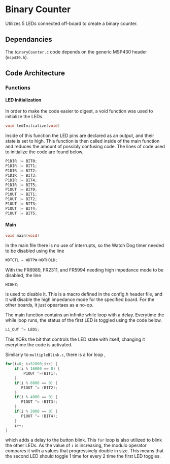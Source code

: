 # Binary Counter
Utilizes 5 LEDs connected off-board to create a binary counter. 

## Dependancies 
The `binaryCounter.c` code depends on the generic MSP430  header (`msp430.h`). 

## Code Architecture 

### Functions 

#### LED Initialization

In order to make the code easier to digest, a void function was used to initialize the LEDs.
```c
void ledInitialize(void)
```
Inside of this function the LED pins are declared as an output, and their state is set to high. This function is then called inside of the main function and reduces the amount of possibly confusing code. The lines of code used to initialize the code are found below. 
```c 
P1DIR |= BIT0;
P1DIR |= BIT1;
P1DIR |= BIT2;
P1DIR |= BIT3;
P1DIR |= BIT4;
P1DIR |= BIT5;
P1OUT |= BIT0;
P1OUT |= BIT1;
P1OUT |= BIT2;
P1OUT |= BIT3;
P1OUT |= BIT4;
P1OUT |= BIT5;
```

#### Main
```c
void main(void)
```

In the main file there is no use of interrupts, so the Watch Dog timer needed to be disabled using the line 
```c
WDTCTL = WDTPW+WDTHOLD;
```
With the FR6989, FR2311, and FR5994 needing high impedance mode to be disabled, the line 
```c
HIGHZ;
```
is used to disable it. This is a macro defined in the config.h header file, and it will disable the high impedance mode for the specified board. For the other boards, it just opeartaes as a no-op. 

The main function contains an infinite while loop with a delay. Everytime the while loop runs, the status of the first LED is toggled using the code below.
```c
L1_OUT ^= LED1;
```
This XORs the bit that controls the LED state with itself, changing it everytime the code is activated. 

Similarly to `multipleBlink.c`, there is a for loop ,
```c
for(i=0; i<32000;i++) {
    if(i % 16000 == 0) {
        P1OUT ^=(BIT1);
    }
    if(i % 8000 == 0) {
       P1OUT ^= (BIT2);
    }
    if(i % 4000 == 0) {
       P1OUT ^= (BIT3);
    }
    if(i % 2000 == 0) {
       P1OUT ^= (BIT4);
    }
    i++;
}
```
which adds a delay to the button blink. This `for` loop is also utilized to blink the other LEDs. As the value of `i` is increasing, the modulo operator compares it with a values that progressively double in size. This means that the second LED should toggle 1 time for every 2 time the first LED toggles.
